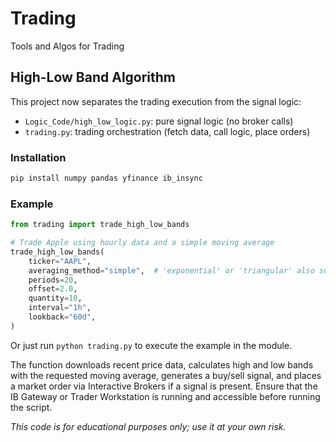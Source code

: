 # Trading

Tools and Algos for Trading

## High-Low Band Algorithm

This project now separates the trading execution from the signal logic:

- `Logic_Code/high_low_logic.py`: pure signal logic (no broker calls)
- `trading.py`: trading orchestration (fetch data, call logic, place orders)

### Installation

```bash
pip install numpy pandas yfinance ib_insync
```

### Example

```python
from trading import trade_high_low_bands

# Trade Apple using hourly data and a simple moving average
trade_high_low_bands(
    ticker="AAPL",
    averaging_method="simple",  # 'exponential' or 'triangular' also supported
    periods=20,
    offset=2.0,
    quantity=10,
    interval="1h",
    lookback="60d",
)
```

Or just run `python trading.py` to execute the example in the module.

The function downloads recent price data, calculates high and low bands with the
requested moving average, generates a buy/sell signal, and places a market order
via Interactive Brokers if a signal is present. Ensure that the IB Gateway or
Trader Workstation is running and accessible before running the script.

*This code is for educational purposes only; use it at your own risk.*

